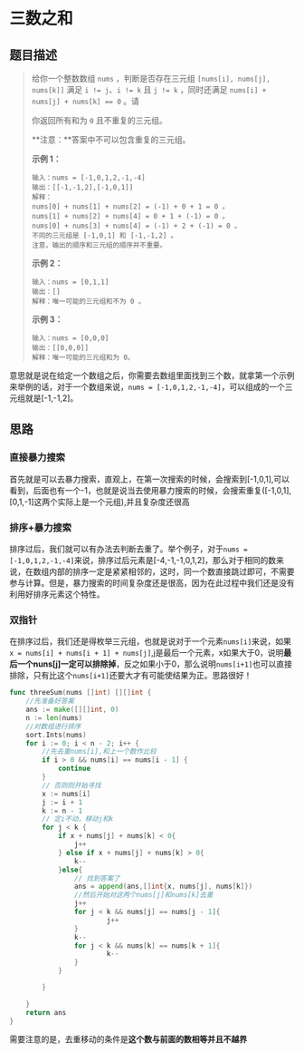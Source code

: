 # 三数之和

## 题目描述

> 给你一个整数数组 `nums` ，判断是否存在三元组 `[nums[i], nums[j], nums[k]]` 满足 `i != j`、`i != k` 且 `j != k` ，同时还满足 `nums[i] + nums[j] + nums[k] == 0` 。请
>
> 你返回所有和为 `0` 且不重复的三元组。
>
> **注意：**答案中不可以包含重复的三元组。
>
>  
>
>  
>
> **示例 1：**
>
> ```
> 输入：nums = [-1,0,1,2,-1,-4]
> 输出：[[-1,-1,2],[-1,0,1]]
> 解释：
> nums[0] + nums[1] + nums[2] = (-1) + 0 + 1 = 0 。
> nums[1] + nums[2] + nums[4] = 0 + 1 + (-1) = 0 。
> nums[0] + nums[3] + nums[4] = (-1) + 2 + (-1) = 0 。
> 不同的三元组是 [-1,0,1] 和 [-1,-1,2] 。
> 注意，输出的顺序和三元组的顺序并不重要。
> ```
>
> **示例 2：**
>
> ```
> 输入：nums = [0,1,1]
> 输出：[]
> 解释：唯一可能的三元组和不为 0 。
> ```
>
> **示例 3：**
>
> ```
> 输入：nums = [0,0,0]
> 输出：[[0,0,0]]
> 解释：唯一可能的三元组和为 0。
> ```

意思就是说在给定一个数组之后，你需要去数组里面找到三个数，就拿第一个示例来举例的话，对于一个数组来说，`nums = [-1,0,1,2,-1,-4]`，可以组成的一个三元组就是[-1,-1,2]。

## 思路

### 直接暴力搜索

首先就是可以去暴力搜索，直观上，在第一次搜索的时候，会搜索到[-1,0,1],可以看到，后面也有一个-1，也就是说当去使用暴力搜索的时候，会搜索重复([-1,0,1],[0,1,-1]这两个实际上是一个元组),并且复杂度还很高

### 排序+暴力搜索

排序过后，我们就可以有办法去判断去重了。举个例子，对于`nums = [-1,0,1,2,-1,-4]`来说，排序过后元素是[-4,-1,-1,0,1,2]，那么对于相同的数来说，在数组内部的排序一定是紧紧相邻的，这时，同一个数直接跳过即可，不需要参与计算。但是，暴力搜索的时间复杂度还是很高，因为在此过程中我们还是没有利用好排序元素这个特性。

### 双指针

在排序过后，我们还是得枚举三元组，也就是说对于一个元素`nums[i]`来说，如果`x = nums[i] + nums[i + 1] + nums[j]`,j是最后一个元素，x如果大于0，说明**最后一个nuns[j]一定可以排除掉**，反之如果小于0，那么说明`nums[i+1]`也可以直接排除，只有比这个`nums[i+1]`还要大才有可能使结果为正。思路很好！

```go
func threeSum(nums []int) [][]int {
    //先准备好答案
    ans := make([][]int, 0)
    n := len(nums)
    //对数组进行排序
    sort.Ints(nums)
    for i := 0; i < n - 2; i++ {
        //先去重nums[i],和上一个数作比较
        if i > 0 && nums[i] == nums[i - 1] {
            continue
        }
        // 否则则开始寻找
        x := nums[i]
        j := i + 1
        k := n - 1
        // 定i不动，移动j和k
        for j < k {
            if x + nums[j] + nums[k] < 0{
                j++
            } else if x + nums[j] + nums[k] > 0{
                k--
            }else{
                // 找到答案了
                ans = append(ans,[]int{x, nums[j], nums[k]})
                //然后开始对这两个nums[j]和nums[k]去重
                j++
                for j < k && nums[j] == nums[j - 1]{
                        j++
                }
                k--
                for j < k && nums[k] == nums[k + 1]{
                        k--
                }
            }

        }
        
    }
    return ans
}
```

需要注意的是，去重移动的条件是**这个数与前面的数相等并且不越界**

